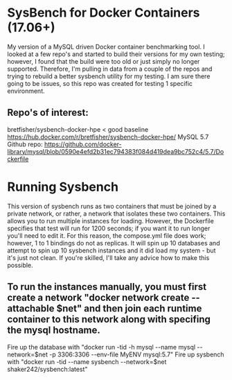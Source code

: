 # SysBench for Docker Containers (17.06+)
My version of a MySQL driven Docker container benchmarking tool. I looked at a few repo's and started to build their versions for my own testing; however, I found that the build were too old or just simply no longer supported. Therefore, I'm pulling in data from a couple of the repos and trying to rebuild a better sysbench utility for my testing. I am sure there going to be issues, so this repo was created for testing 1 specific environment.
## Repo's of interest:
bretfisher/sysbench-docker-hpe < good baseline
https://hub.docker.com/r/bretfisher/sysbench-docker-hpe/
MySQL 5.7 Github repo: https://github.com/docker-library/mysql/blob/0590e4efd2b31ec794383f084d419dea9bc752c4/5.7/Dockerfile

# Running Sysbench
This version of sysbench runs as two containers that must be joined by a private network, or rather, a network that isolates these two containers. This allows you to run multiple instances for loading. However, the Dockerfile specifies that test will run for 1200 seconds; if you want it to run longer you'll need to edit it.  For this reason, the compose.yml file does work; however, 1 to 1 bindings do not as replicas. It will spin up 10 databases and attempt to spin up 10 sysbench instances and it did load my system - but it's just not clean.  If you're skilled, I'll take any advice how to make this possible.

## To run the instances manually, you must first create a network "docker network create --attachable $net" and then join each runtime container to this network along with specifing the mysql hostname. 

Fire up the database with "docker run -tid -h mysql --name mysql --network=$net -p 3306:3306 --env-file MyENV mysql:5.7" 
Fire up sysbench with "docker run -tid --name sysbench --network=$net shaker242/sysbench:latest"

